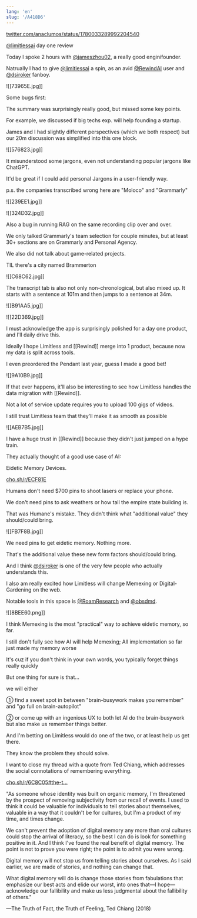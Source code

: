 ```yaml
---
lang: 'en'
slug: '/A418D6'
---
```


[twitter.com/anaclumos/status/1780033289992204540](https://twitter.com/anaclumos/status/1780033289992204540)

[@limitlessai](https://twitter.com/limitlessai) day one review

Today I spoke 2 hours with [@jameszhou02](https://twitter.com/jameszhou02), a really good enginifounder.

Natrually I had to give [@limitlessai](https://twitter.com/limitlessai) a spin, as an avid [@RewindAI](https://twitter.com/RewindAI) user and [@dsiroker](https://twitter.com/dsiroker) fanboy.

![[73965E.jpg]]

Some bugs first:

The summary was surprisingly really good, but missed some key points.

For example, we discussed if big techs exp. will help founding a startup.

James and I had slightly different perspectives (which we both respect) but our 20m discussion was simplified into this one block.

![[576823.jpg]]

It misunderstood some jargons, even not understanding popular jargons like ChatGPT.

It'd be great if I could add personal Jargons in a user-friendly way.

p.s. the companies transcribed wrong here are "Moloco" and "Grammarly"

![[239EE1.jpg]]

![[324D32.jpg]]

Also a bug in running RAG on the same recording clip over and over.

We only talked Grammarly's team selection for couple minutes, but at least 30+ sections are on Grammarly and Personal Agency.

We also did not talk about game-related projects.

TIL there's a city named Brammerton

![[C68C62.jpg]]

The transcript tab is also not only non-chronological, but also mixed up. It starts with a sentence at 101m and then jumps to a sentence at 34m.

![[B91AA5.jpg]]

![[22D369.jpg]]

I must acknowledge the app is surprisingly polished for a day one product, and I'll daily drive this.

Ideally I hope Limitless and [[Rewind]] merge into 1 product, because now my data is split across tools.

I even preordered the Pendant last year, guess I made a good bet!

![[9A10B9.jpg]]

If that ever happens, it'll also be interesting to see how Limitless handles the data migration with [[Rewind]].

Not a lot of service update requires you to upload 100 gigs of videos.

I still trust Limitless team that they'll make it as smooth as possible

![[AEB7B5.jpg]]

I have a huge trust in [[Rewind]] because they didn't just jumped on a hype train.

They actually thought of a good use case of AI:

Eidetic Memory Devices.

[cho.sh/r/ECF81E](https://cho.sh/r/ECF81E)

Humans don't need $700 pins to shoot lasers or replace your phone.

We don't need pins to ask weathers or how tall the empire state building is.

That was Humane's mistake. They didn't think what "additional value" they should/could bring.

![[FB7F8B.jpg]]

We need pins to get eidetic memory. Nothing more.

That's the additional value these new form factors should/could bring.

And I think [@dsiroker](https://twitter.com/dsiroker) is one of the very few people who actually understands this.

I also am really excited how Limitless will change Memexing or Digital-Gardening on the web.

Notable tools in this space is [@RoamResearch](https://twitter.com/RoamResearch) and [@obsdmd](https://twitter.com/obsdmd).

![[8BEE60.png]]

I think Memexing is the most "practical" way to achieve eidetic memory, so far.

I still don't fully see how AI will help Memexing; All implementation so far just made my memory worse

It's cuz if you don't think in your own words, you typically forget things really quickly

But one thing for sure is that...

we will either

① find a sweet spot in between "brain-busywork makes you remember" and "go full on brain-autopilot"

② or come up with an ingenious UX to both let AI do the brain-busywork but also make us remember things better.

And I'm betting on Limitless would do one of the two, or at least help us get there.

They know the problem they should solve.

I want to close my thread with a quote from Ted Chiang, which addresses the social connotations of remembering everything.

[cho.sh/r/6C8C05#the-t…](https://cho.sh/r/6C8C05#the-truth-of-fact-the-truth-of-feeling)

"As someone whose identity was built on organic memory, I'm threatened by the prospect of removing subjectivity from our recall of events. I used to think it could be valuable for individuals to tell stories about themselves, valuable in a way that it couldn't be for cultures, but I'm a product of my time, and times change.

We can't prevent the adoption of digital memory any more than oral cultures could stop the arrival of literacy, so the best I can do is look for something positive in it. And I think I've found the real benefit of digital memory. The point is not to prove you were right; the point is to admit you were wrong.

Digital memory will not stop us from telling stories about ourselves. As I said earlier, we are made of stories, and nothing can change that.

What digital memory will do is change those stories from fabulations that emphasize our best acts and elide our worst, into ones that—I hope—acknowledge our fallibility and make us less judgmental about the fallibility of others."

—The Truth of Fact, the Truth of Feeling, Ted Chiang (2018)
